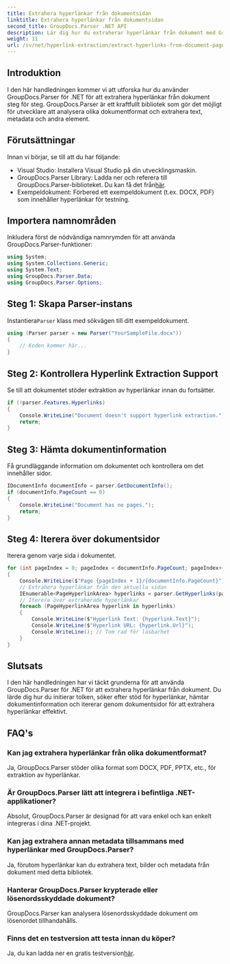 ```yaml
---
title: Extrahera hyperlänkar från dokumentsidan
linktitle: Extrahera hyperlänkar från dokumentsidan
second_title: GroupDocs.Parser .NET API
description: Lär dig hur du extraherar hyperlänkar från dokument med GroupDocs.Parser för .NET. Steg-för-steg-guide för hyperlänkextraktion i C#.
weight: 11
url: /sv/net/hyperlink-extraction/extract-hyperlinks-from-document-page/
---
```

## Introduktion
I den här handledningen kommer vi att utforska hur du använder GroupDocs.Parser för .NET för att extrahera hyperlänkar från dokument steg för steg. GroupDocs.Parser är ett kraftfullt bibliotek som gör det möjligt för utvecklare att analysera olika dokumentformat och extrahera text, metadata och andra element.
## Förutsättningar
Innan vi börjar, se till att du har följande:
- Visual Studio: Installera Visual Studio på din utvecklingsmaskin.
-  GroupDocs.Parser Library: Ladda ner och referera till GroupDocs.Parser-biblioteket. Du kan få det från[här](https://releases.groupdocs.com/parser/net/).
- Exempeldokument: Förbered ett exempeldokument (t.ex. DOCX, PDF) som innehåller hyperlänkar för testning.

## Importera namnområden
Inkludera först de nödvändiga namnrymden för att använda GroupDocs.Parser-funktioner:
```csharp
using System;
using System.Collections.Generic;
using System.Text;
using GroupDocs.Parser.Data;
using GroupDocs.Parser.Options;
```
## Steg 1: Skapa Parser-instans
 Instantiera`Parser` klass med sökvägen till ditt exempeldokument.
```csharp
using (Parser parser = new Parser("YourSampleFile.docx"))
{
    // Koden kommer här...
}
```
## Steg 2: Kontrollera Hyperlink Extraction Support
Se till att dokumentet stöder extraktion av hyperlänkar innan du fortsätter.
```csharp
if (!parser.Features.Hyperlinks)
{
    Console.WriteLine("Document doesn't support hyperlink extraction.");
    return;
}
```
## Steg 3: Hämta dokumentinformation
Få grundläggande information om dokumentet och kontrollera om det innehåller sidor.
```csharp
IDocumentInfo documentInfo = parser.GetDocumentInfo();
if (documentInfo.PageCount == 0)
{
    Console.WriteLine("Document has no pages.");
    return;
}
```
## Steg 4: Iterera över dokumentsidor
Iterera genom varje sida i dokumentet.
```csharp
for (int pageIndex = 0; pageIndex < documentInfo.PageCount; pageIndex++)
{
    Console.WriteLine($"Page {pageIndex + 1}/{documentInfo.PageCount}");
    // Extrahera hyperlänkar från den aktuella sidan
    IEnumerable<PageHyperlinkArea> hyperlinks = parser.GetHyperlinks(pageIndex);
    // Iterera över extraherade hyperlänkar
    foreach (PageHyperlinkArea hyperlink in hyperlinks)
    {
        Console.WriteLine($"Hyperlink Text: {hyperlink.Text}");
        Console.WriteLine($"Hyperlink URL: {hyperlink.Url}");
        Console.WriteLine(); // Tom rad för läsbarhet
    }
}
```

## Slutsats
I den här handledningen har vi täckt grunderna för att använda GroupDocs.Parser för .NET för att extrahera hyperlänkar från dokument. Du lärde dig hur du initierar tolken, söker efter stöd för hyperlänkar, hämtar dokumentinformation och itererar genom dokumentsidor för att extrahera hyperlänkar effektivt.

## FAQ's
### Kan jag extrahera hyperlänkar från olika dokumentformat?
Ja, GroupDocs.Parser stöder olika format som DOCX, PDF, PPTX, etc., för extraktion av hyperlänkar.
### Är GroupDocs.Parser lätt att integrera i befintliga .NET-applikationer?
Absolut, GroupDocs.Parser är designad för att vara enkel och kan enkelt integreras i dina .NET-projekt.
### Kan jag extrahera annan metadata tillsammans med hyperlänkar med GroupDocs.Parser?
Ja, förutom hyperlänkar kan du extrahera text, bilder och metadata från dokument med detta bibliotek.
### Hanterar GroupDocs.Parser krypterade eller lösenordsskyddade dokument?
GroupDocs.Parser kan analysera lösenordsskyddade dokument om lösenordet tillhandahålls.
### Finns det en testversion att testa innan du köper?
 Ja, du kan ladda ner en gratis testversion[här](https://releases.groupdocs.com/).